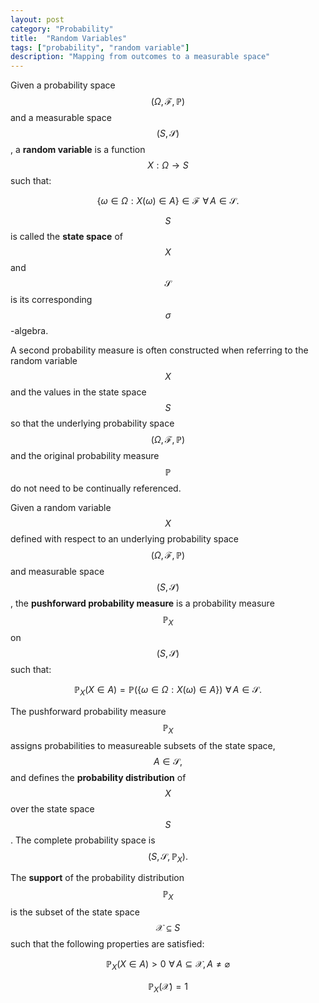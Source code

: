 ```yaml
---
layout: post
category: "Probability"
title:  "Random Variables"
tags: ["probability", "random variable"]
description: "Mapping from outcomes to a measurable space"
---
```


Given a probability space $$\left(\Omega,\mathcal{F},\mathbb{P}\right)$$ and a measurable space $$\left(S,\mathcal{S}\right)$$, a **random variable** is a function $$X:\Omega\rightarrow S$$ such that:

$$\left\{\omega\in\Omega:X\left(\omega\right)\in A\right\}\in\mathcal{F}\,\,\forall\,A\in\mathcal{S}.$$

$$S$$ is called the **state space** of $$X$$ and $$\mathcal{S}$$ is its corresponding $$\sigma$$-algebra.

A second probability measure is often constructed when referring to the random variable $$X$$ and the values in the state space $$S$$ so that the underlying probability space $$\left(\Omega,\mathcal{F},\mathbb{P}\right)$$ and the original probability measure $$\mathbb{P}$$ do not need to be continually referenced.

Given a random variable $$X$$ defined with respect to an underlying probability space $$\left(\Omega,\mathcal{F},\mathbb{P}\right)$$ and measurable space $$\left(S,\mathcal{S}\right)$$, the **pushforward probability measure** is a probability measure $$\mathbb{P}_X$$ on $$\left(S,\mathcal{S}\right)$$ such that:

$$\mathbb{P}_X\left(X\in A\right) = \mathbb{P}\left(\left\{\omega\in\Omega:X\left(\omega\right)\in A\right\}\right)\,\,\forall\,A\in\mathcal{S}.$$

The pushforward probability measure $$\mathbb{P}_X$$ assigns probabilities to measureable subsets of the state space, $$A\in\mathcal{S},$$ and defines the **probability distribution** of $$X$$ over the state space $$S$$. The complete probability space is $$\left(S,\mathcal{S},\mathbb{P}_X\right).$$

The **support** of the probability distribution $$\mathbb{P}_X$$ is the subset of the state space $$\mathcal{X}\subseteq S$$ such that the following properties are satisfied:

$$\mathbb{P}_X\left(X\in A\right)>0\,\,\forall\,A\subseteq\mathcal{X},A\neq\varnothing$$

$$\mathbb{P}_X\left(\mathcal{X}\right)=1$$

